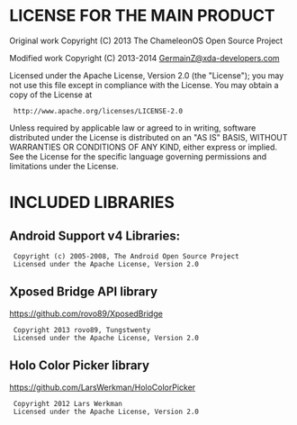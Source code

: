 LICENSE FOR THE MAIN PRODUCT
============================

Original work Copyright (C) 2013 The ChameleonOS Open Source Project

Modified work Copyright (C) 2013-2014 GermainZ@xda-developers.com

Licensed under the Apache License, Version 2.0 (the "License");
you may not use this file except in compliance with the License.
You may obtain a copy of the License at

     http://www.apache.org/licenses/LICENSE-2.0

Unless required by applicable law or agreed to in writing, software
distributed under the License is distributed on an "AS IS" BASIS,
WITHOUT WARRANTIES OR CONDITIONS OF ANY KIND, either express or implied.
See the License for the specific language governing permissions and
limitations under the License.


INCLUDED LIBRARIES
==================

Android Support v4 Libraries:
-----------------------------
     Copyright (c) 2005-2008, The Android Open Source Project
     Licensed under the Apache License, Version 2.0

Xposed Bridge API library
-------------------------
<https://github.com/rovo89/XposedBridge>

     Copyright 2013 rovo89, Tungstwenty
     Licensed under the Apache License, Version 2.0

Holo Color Picker library
-------------------------
<https://github.com/LarsWerkman/HoloColorPicker>

     Copyright 2012 Lars Werkman
     Licensed under the Apache License, Version 2.0
